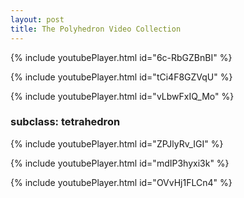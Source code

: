 ```yaml
---
layout: post
title: The Polyhedron Video Collection
---
```


{% include youtubePlayer.html id="6c-RbGZBnBI" %}

{% include youtubePlayer.html id="tCi4F8GZVqU" %}

{% include youtubePlayer.html id="vLbwFxIQ_Mo" %}

### subclass: tetrahedron

{% include youtubePlayer.html id="ZPJlyRv_IGI" %}

{% include youtubePlayer.html id="mdIP3hyxi3k" %}

{% include youtubePlayer.html id="OVvHj1FLCn4" %}
